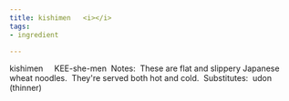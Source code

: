 ```yaml
---
title: kishimen   <i></i>
tags:
- ingredient

---
```

kishimen     KEE-she-men  Notes:  These are flat and slippery Japanese wheat noodles.  They're served both hot and cold.  Substitutes:  udon (thinner)
